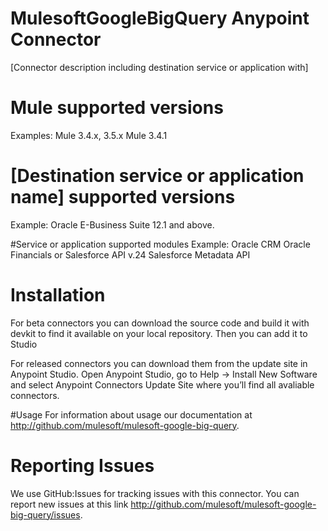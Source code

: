 # MulesoftGoogleBigQuery Anypoint Connector

[Connector description including destination service or application with]

# Mule supported versions
Examples:
Mule 3.4.x, 3.5.x
Mule 3.4.1

# [Destination service or application name] supported versions
Example:
Oracle E-Business Suite 12.1 and above.

#Service or application supported modules
Example:
Oracle CRM
Oracle Financials
or 
Salesforce API v.24
Salesforce Metadata API


# Installation 
For beta connectors you can download the source code and build it with devkit to find it available on your local repository. Then you can add it to Studio

For released connectors you can download them from the update site in Anypoint Studio. 
Open Anypoint Studio, go to Help → Install New Software and select Anypoint Connectors Update Site where you’ll find all avaliable connectors.

#Usage
For information about usage our documentation at http://github.com/mulesoft/mulesoft-google-big-query.

# Reporting Issues

We use GitHub:Issues for tracking issues with this connector. You can report new issues at this link http://github.com/mulesoft/mulesoft-google-big-query/issues.
